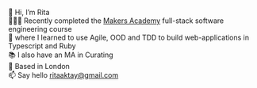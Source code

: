 👋  Hi, I’m Rita\
👩🏻‍💻  Recently completed the [Makers Academy](https://makers.tech/) full-stack software engineering course\
🌱  where I learned to use Agile, OOD and TDD to build web-applications in Typescript and Ruby\
📚  I also have an MA in Curating\
🚶  Based in London\
📫  Say hello ritaaktay@gmail.com


